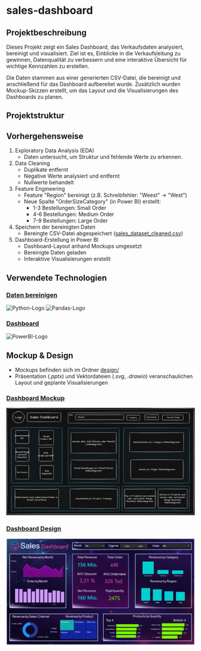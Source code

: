 # sales-dashboard

## Projektbeschreibung

Dieses Projekt zeigt ein Sales Dashboard, das Verkaufsdaten analysiert, bereinigt und visualisiert. Ziel ist es, Einblicke in die Verkaufsleitung zu gewinnen, Datenqualität zu verbessern und eine interaktive Übersicht für wichtige Kennzahlen zu erstellen.

Die Daten stammen aus einer generierten CSV-Datei, die bereinigt und anschließend für das Dashboard aufbereitet wurde. Zusätzlich wurden Mockup-Skizzen erstellt, um das Layout und die Visualisierungen des Dashboards zu planen.

## Projektstruktur



## Vorhergehensweise

1. Exploratory Data Analysis (EDA)
   - Daten untersucht, um Struktur und fehlende Werte zu erkennen.
2. Data Cleaning
   - Duplikate entfernt
   - Negative Werte analysiert und entfernt
   - Nullwerte behandelt
3. Feature Engineering
   - Feature "Region" bereinigt (z.B. Schreibfehler: "Weest" -> "West")
   - Neue Spalte "OrderSizeCategory" (in Power BI) erstellt:
       - 1-3 Bestellungen: Small Order
       - 4-6 Bestellungen: Medium Order
       - 7-9 Bestellungen: Large Order
4. Speichern der bereinigten Daten
   - Bereingte CSV-Datei abgespeichert ([sales_dataset_cleaned.csv](datasets/sales_dataset_cleaned.csv))
5. Dashboard-Erstellung in Power BI
   - Dashboard-Layout anhand Mockups umgesetzt
   - Bereinigte Daten geladen
   - Interaktive Visualisierungen erstellt
  

## Verwendete Technologien
### <ins>Daten bereinigen</ins>
  <img src="https://img.shields.io/badge/Python-3776AB.svg?style=for-the-badge&logo=Python&logoColor=white" alt="Python-Logo">
  <img src="https://img.shields.io/badge/pandas-150458.svg?style=for-the-badge&logo=pandas&logoColor=white" alt="Pandas-Logo">

### <ins>Dashboard</ins>
  <img src="https://img.shields.io/badge/power_bi-F2C811?style=for-the-badge&logo=powerbi&logoColor=black" alt="PowerBI-Logo"> 

## Mockup & Design 
- Mockups befinden sich im Ordner [design/](design/)
- Präsentation (*.pptx*) und Vektordateien (*.svg*, *.drawio*) veranschaulichen Layout und geplante Visualisierungen
  
### <ins> Dashboard Mockup </ins>
![design/mockup_dashboard_skizze.PNG](design/mockup_dashboard_skizze.PNG)

### <ins> Dashboard Design </ins>
![dashboard.PNG](design/dashboard.PNG)



